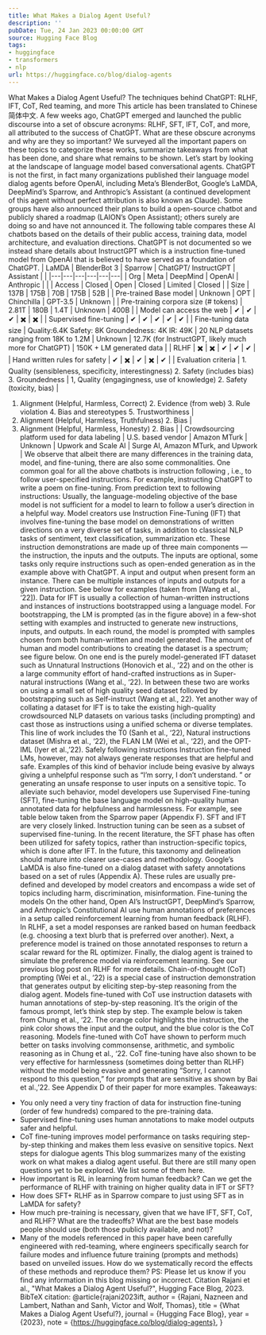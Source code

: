 ```yaml
---
title: What Makes a Dialog Agent Useful?
description: ''
pubDate: Tue, 24 Jan 2023 00:00:00 GMT
source: Hugging Face Blog
tags:
- huggingface
- transformers
- nlp
url: https://huggingface.co/blog/dialog-agents
---
```


What Makes a Dialog Agent Useful?
The techniques behind ChatGPT: RLHF, IFT, CoT, Red teaming, and more
This article has been translated to Chinese 简体中文.
A few weeks ago, ChatGPT emerged and launched the public discourse into a set of obscure acronyms: RLHF, SFT, IFT, CoT, and more, all attributed to the success of ChatGPT. What are these obscure acronyms and why are they so important? We surveyed all the important papers on these topics to categorize these works, summarize takeaways from what has been done, and share what remains to be shown.
Let’s start by looking at the landscape of language model based conversational agents. ChatGPT is not the first, in fact many organizations published their language model dialog agents before OpenAI, including Meta’s BlenderBot, Google’s LaMDA, DeepMind’s Sparrow, and Anthropic’s Assistant (a continued development of this agent without perfect attribution is also known as Claude). Some groups have also announced their plans to build a open-source chatbot and publicly shared a roadmap (LAION’s Open Assistant); others surely are doing so and have not announced it.
The following table compares these AI chatbots based on the details of their public access, training data, model architecture, and evaluation directions. ChatGPT is not documented so we instead share details about InstructGPT which is a instruction fine-tuned model from OpenAI that is believed to have served as a foundation of ChatGPT.
| LaMDA | BlenderBot 3 | Sparrow | ChatGPT/ InstructGPT | Assistant | |
|---|---|---|---|---|---|
| Org | Meta | DeepMind | OpenAI | Anthropic | |
| Access | Closed | Open | Closed | Limited | Closed |
| Size | 137B | 175B | 70B | 175B | 52B |
| Pre-trained Base model |
Unknown | OPT | Chinchilla | GPT-3.5 | Unknown |
| Pre-training corpora size (# tokens) | 2.81T | 180B | 1.4T | Unknown | 400B |
| Model can access the web |
✔ | ✔ | ✔ | ✖️ | ✖️ |
| Supervised fine-tuning |
✔ | ✔ | ✔ | ✔ | ✔ |
| Fine-tuning data size |
Quality:6.4K Safety: 8K Groundedness: 4K IR: 49K |
20 NLP datasets ranging from 18K to 1.2M | Unknown | 12.7K (for InstructGPT, likely much more for ChatGPT) | 150K + LM generated data |
| RLHF | ✖️ | ✖️ | ✔ | ✔ | ✔ |
| Hand written rules for safety | ✔ | ✖️ | ✔ | ✖️ | ✔ |
| Evaluation criteria | 1. Quality (sensibleness, specificity, interestingness) 2. Safety (includes bias) 3. Groundedness |
1, Quality (engagingness, use of knowledge) 2. Safety (toxicity, bias) |
1. Alignment (Helpful, Harmless, Correct) 2. Evidence (from web) 3. Rule violation 4. Bias and stereotypes 5. Trustworthiness |
1. Alignment (Helpful, Harmless, Truthfulness) 2. Bias |
1. Alignment (Helpful, Harmless, Honesty) 2. Bias |
| Crowdsourcing platform used for data labeling | U.S. based vendor | Amazon MTurk | Unknown | Upwork and Scale AI | Surge AI, Amazon MTurk, and Upwork |
We observe that albeit there are many differences in the training data, model, and fine-tuning, there are also some commonalities. One common goal for all the above chatbots is instruction following , i.e., to follow user-specified instructions. For example, instructing ChatGPT to write a poem on fine-tuning.
From prediction text to following instructions:
Usually, the language-modeling objective of the base model is not sufficient for a model to learn to follow a user’s direction in a helpful way. Model creators use Instruction Fine-Tuning (IFT) that involves fine-tuning the base model on demonstrations of written directions on a very diverse set of tasks, in addition to classical NLP tasks of sentiment, text classification, summarization etc. These instruction demonstrations are made up of three main components — the instruction, the inputs and the outputs. The inputs are optional, some tasks only require instructions such as open-ended generation as in the example above with ChatGPT. A input and output when present form an instance. There can be multiple instances of inputs and outputs for a given instruction. See below for examples (taken from [Wang et al., ‘22]).
Data for IFT is usually a collection of human-written instructions and instances of instructions bootstrapped using a language model. For bootstrapping, the LM is prompted (as in the figure above) in a few-shot setting with examples and instructed to generate new instructions, inputs, and outputs. In each round, the model is prompted with samples chosen from both human-written and model generated. The amount of human and model contributions to creating the dataset is a spectrum; see figure below.
On one end is the purely model-generated IFT dataset such as Unnatural Instructions (Honovich et al., ‘22) and on the other is a large community effort of hand-crafted instructions as in Super-natural instructions (Wang et al., ‘22). In between these two are works on using a small set of high quality seed dataset followed by bootstrapping such as Self-instruct (Wang et al., 22). Yet another way of collating a dataset for IFT is to take the existing high-quality crowdsourced NLP datasets on various tasks (including prompting) and cast those as instructions using a unified schema or diverse templates. This line of work includes the T0 (Sanh et al., ‘22), Natural instructions dataset (Mishra et al., ‘22), the FLAN LM (Wei et al., ‘22), and the OPT-IML (Iyer et al.,’22).
Safely following instructions
Instruction fine-tuned LMs, however, may not always generate responses that are helpful and safe. Examples of this kind of behavior include being evasive by always giving a unhelpful response such as “I’m sorry, I don’t understand. ” or generating an unsafe response to user inputs on a sensitive topic. To alleviate such behavior, model developers use Supervised Fine-tuning (SFT), fine-tuning the base language model on high-quality human annotated data for helpfulness and harmlessness. For example, see table below taken from the Sparrow paper (Appendix F).
SFT and IFT are very closely linked. Instruction tuning can be seen as a subset of supervised fine-tuning. In the recent literature, the SFT phase has often been utilized for safety topics, rather than instruction-specific topics, which is done after IFT. In the future, this taxonomy and delineation should mature into clearer use-cases and methodology.
Google’s LaMDA is also fine-tuned on a dialog dataset with safety annotations based on a set of rules (Appendix A). These rules are usually pre-defined and developed by model creators and encompass a wide set of topics including harm, discrimination, misinformation.
Fine-tuning the models
On the other hand, Open AI’s InstructGPT, DeepMind’s Sparrow, and Anthropic’s Constitutional AI use human annotations of preferences in a setup called reinforcement learning from human feedback (RLHF). In RLHF, a set a model responses are ranked based on human feedback (e.g. choosing a text blurb that is preferred over another). Next, a preference model is trained on those annotated responses to return a scalar reward for the RL optimizer. Finally, the dialog agent is trained to simulate the preference model via reinforcement learning. See our previous blog post on RLHF for more details.
Chain-of-thought (CoT) prompting (Wei et al., ‘22) is a special case of instruction demonstration that generates output by eliciting step-by-step reasoning from the dialog agent. Models fine-tuned with CoT use instruction datasets with human annotations of step-by-step reasoning. It’s the origin of the famous prompt, let’s think step by step. The example below is taken from Chung et al., ‘22. The orange color highlights the instruction, the pink color shows the input and the output, and the blue color is the CoT reasoning.
Models fine-tuned with CoT have shown to perform much better on tasks involving commonsense, arithmetic, and symbolic reasoning as in Chung et al., ‘22.
CoT fine-tuning have also shown to be very effective for harmlessness (sometimes doing better than RLHF) without the model being evasive and generating “Sorry, I cannot respond to this question,” for prompts that are sensitive as shown by Bai et al.,’22. See Appendix D of their paper for more examples.
Takeaways:
- You only need a very tiny fraction of data for instruction fine-tuning (order of few hundreds) compared to the pre-training data.
- Supervised fine-tuning uses human annotations to make model outputs safer and helpful.
- CoT fine-tuning improves model performance on tasks requiring step-by-step thinking and makes them less evasive on sensitive topics.
Next steps for dialogue agents
This blog summarizes many of the existing work on what makes a dialog agent useful. But there are still many open questions yet to be explored. We list some of them here.
- How important is RL in learning from human feedback? Can we get the performance of RLHF with training on higher quality data in IFT or SFT?
- How does SFT+ RLHF as in Sparrow compare to just using SFT as in LaMDA for safety?
- How much pre-training is necessary, given that we have IFT, SFT, CoT, and RLHF? What are the tradeoffs? What are the best base models people should use (both those publicly available, and not)?
- Many of the models referenced in this paper have been carefully engineered with red-teaming, where engineers specifically search for failure modes and influence future training (prompts and methods) based on unveiled issues. How do we systematically record the effects of these methods and reproduce them?
PS: Please let us know if you find any information in this blog missing or incorrect.
Citation
Rajani et al., "What Makes a Dialog Agent Useful?", Hugging Face Blog, 2023.
BibTeX citation:
@article{rajani2023ift,
author = {Rajani, Nazneen and Lambert, Nathan and Sanh, Victor and Wolf, Thomas},
title = {What Makes a Dialog Agent Useful?},
journal = {Hugging Face Blog},
year = {2023},
note = {https://huggingface.co/blog/dialog-agents},
}